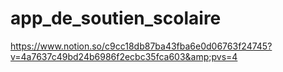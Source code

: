 # app_de_soutien_scolaire
https://www.notion.so/c9cc18db87ba43fba6e0d06763f24745?v=4a7637c49bd24b6986f2ecbc35fca603&amp;pvs=4
